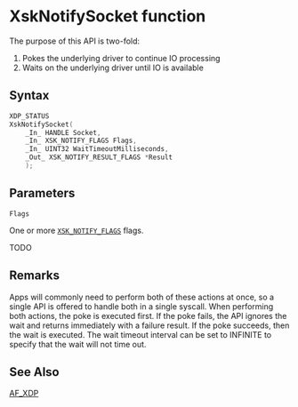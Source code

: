 # XskNotifySocket function

The purpose of this API is two-fold:

1. Pokes the underlying driver to continue IO processing
2. Waits on the underlying driver until IO is available

## Syntax

```C
XDP_STATUS
XskNotifySocket(
    _In_ HANDLE Socket,
    _In_ XSK_NOTIFY_FLAGS Flags,
    _In_ UINT32 WaitTimeoutMilliseconds,
    _Out_ XSK_NOTIFY_RESULT_FLAGS *Result
    );
```

## Parameters

`Flags`

One or more [`XSK_NOTIFY_FLAGS`](XSK_NOTIFY_FLAGS.md) flags.

TODO

## Remarks

Apps will commonly need to perform both of these actions at once, so a single API is offered to handle both in a single syscall. When performing both actions, the poke is executed first. If the poke fails, the API ignores the wait and returns immediately with a failure result. If the poke succeeds, then the wait is executed. The wait timeout interval can be set to INFINITE to specify that the wait will not time out.

## See Also

[AF_XDP](../afxdp.md)
